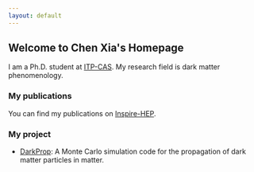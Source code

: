 ```yaml
---
layout: default
---
```


## Welcome to Chen Xia's Homepage

I am a Ph.D. student at [ITP-CAS](http://www.itp.cas.cn). My research field is dark matter phenomenology.


### My publications

You can find my publications on [Inspire-HEP](https://inspirehep.net/authors/1879352).


### My project

- [DarkProp](http://yfzhou.itp.ac.cn/darkprop):
  A Monte Carlo simulation code for the propagation of dark matter particles in matter.
